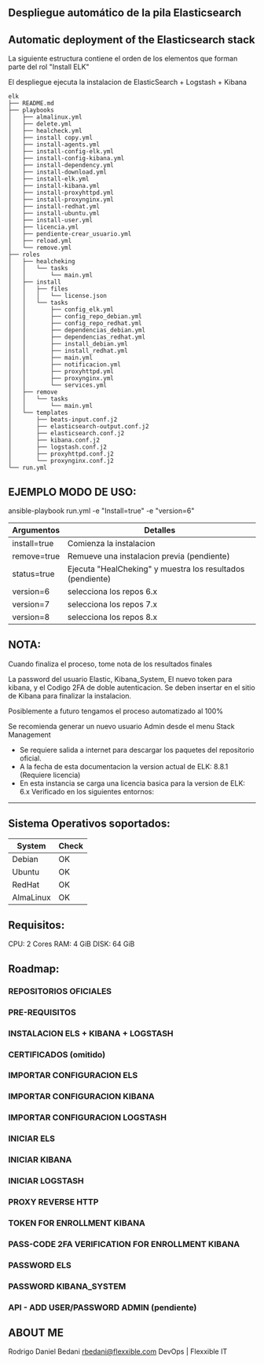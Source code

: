 Despliegue automático de la pila Elasticsearch
---
Automatic deployment of the Elasticsearch stack
---
La siguiente estructura contiene el orden de los elementos que forman parte del rol "Install ELK"

El despliegue ejecuta la instalacion de ElasticSearch + Logstash + Kibana

```shell
elk
├── README.md
├── playbooks
│   ├── almalinux.yml
│   ├── delete.yml
│   ├── healcheck.yml
│   ├── install copy.yml
│   ├── install-agents.yml
│   ├── install-config-elk.yml
│   ├── install-config-kibana.yml
│   ├── install-dependency.yml
│   ├── install-download.yml
│   ├── install-elk.yml
│   ├── install-kibana.yml
│   ├── install-proxyhttpd.yml
│   ├── install-proxynginx.yml
│   ├── install-redhat.yml
│   ├── install-ubuntu.yml
│   ├── install-user.yml
│   ├── licencia.yml
│   ├── pendiente-crear_usuario.yml
│   ├── reload.yml
│   └── remove.yml
├── roles
│   ├── healcheking
│   │   └── tasks
│   │       └── main.yml
│   ├── install
│   │   ├── files
│   │   │   └── license.json
│   │   └── tasks
│   │       ├── config_elk.yml
│   │       ├── config_repo_debian.yml
│   │       ├── config_repo_redhat.yml
│   │       ├── dependencias_debian.yml
│   │       ├── dependencias_redhat.yml
│   │       ├── install_debian.yml
│   │       ├── install_redhat.yml
│   │       ├── main.yml
│   │       ├── notificacion.yml
│   │       ├── proxyhttpd.yml
│   │       ├── proxynginx.yml
│   │       └── services.yml
│   ├── remove
│   │   └── tasks
│   │       └── main.yml
│   └── templates
│       ├── beats-input.conf.j2
│       ├── elasticsearch-output.conf.j2
│       ├── elasticsearch.conf.j2
│       ├── kibana.conf.j2
│       ├── logstash.conf.j2
│       ├── proxyhttpd.conf.j2
│       └── proxynginx.conf.j2
└── run.yml
```

EJEMPLO MODO DE USO:
---
ansible-playbook run.yml -e "Install=true" -e "version=6"

| Argumentos | Detalles |
| --------- | --------- |
| install=true | Comienza la instalacion |
| remove=true | Remueve una instalacion previa (pendiente) |
| status=true | Ejecuta "HealCheking" y muestra los resultados (pendiente) |
| version=6 | selecciona los repos 6.x |
| version=7 | selecciona los repos 7.x |
| version=8 | selecciona los repos 8.x |

NOTA:
---
Cuando finaliza el proceso, tome nota de los resultados finales

La password del usuario Elastic, Kibana_System, El nuevo token para kibana, y el Codigo 2FA de doble autenticacion.
Se deben insertar en el sitio de Kibana para finalizar la instalacion.

Posiblemente a futuro tengamos el proceso automatizado al 100%

Se recomienda generar un nuevo usuario Admin desde el menu Stack Management

* Se requiere salida a internet para descargar los paquetes del repositorio oficial.
* A la fecha de esta documentacion la version actual de ELK: 8.8.1 (Requiere licencia)
* En esta instancia se carga una licencia basica para la version de ELK: 6.x
Verificado en los siguientes entornos:
---

Sistema Operativos soportados:
---
| System | Check |
| ------ | ----- |
| Debian | OK |
| Ubuntu | OK |
| RedHat | OK |
| AlmaLinux | OK |

Requisitos:
---
CPU: 2 Cores
RAM: 4 GiB
DISK: 64 GiB

Roadmap:
---
### REPOSITORIOS OFICIALES
### PRE-REQUISITOS
### INSTALACION ELS + KIBANA + LOGSTASH
### CERTIFICADOS (omitido)
### IMPORTAR CONFIGURACION ELS
### IMPORTAR CONFIGURACION KIBANA
### IMPORTAR CONFIGURACION LOGSTASH
### INICIAR ELS
### INICIAR KIBANA
### INICIAR LOGSTASH
### PROXY REVERSE HTTP
### TOKEN FOR ENROLLMENT KIBANA
### PASS-CODE 2FA VERIFICATION FOR ENROLLMENT KIBANA
### PASSWORD ELS
### PASSWORD KIBANA_SYSTEM
### API - ADD USER/PASSWORD ADMIN (pendiente)

ABOUT ME
---
Rodrigo Daniel Bedani
rbedani@flexxible.com
DevOps | Flexxible IT
